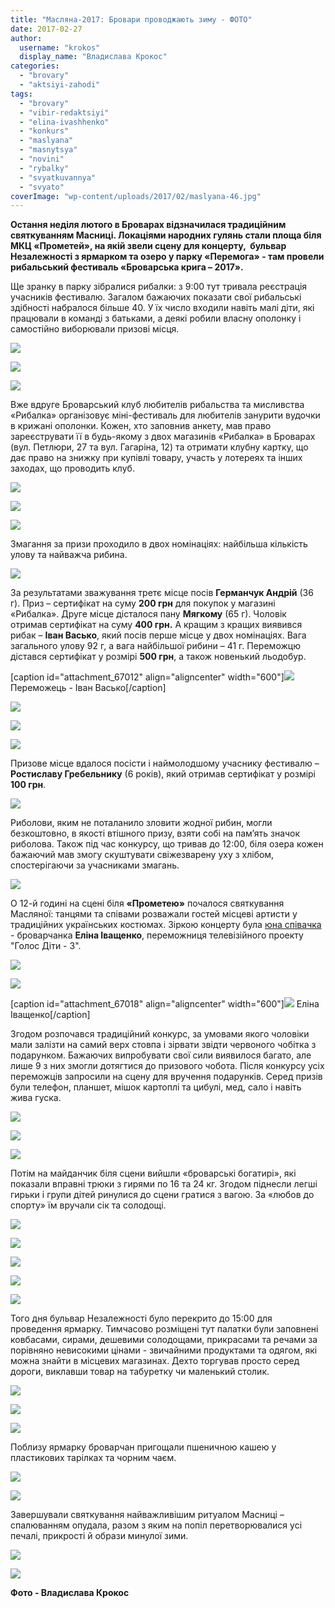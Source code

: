 ```yaml
---
title: "Масляна-2017: Бровари проводжають зиму - ФОТО"
date: 2017-02-27
author: 
  username: "krokos"
  display_name: "Владислава Крокос"
categories: 
  - "brovary"
  - "aktsiyi-zahodi"
tags: 
  - "brovary"
  - "vibir-redaktsiyi"
  - "elina-ivashhenko"
  - "konkurs"
  - "maslyana"
  - "masnytsya"
  - "novini"
  - "rybalky"
  - "svyatkuvannya"
  - "svyato"
coverImage: "wp-content/uploads/2017/02/maslyana-46.jpg"
---
```


**Остання неділя лютого в Броварах відзначилася традиційним святкуванням Масниці. Локаціями народних гулянь стали площа біля МКЦ «Прометей», на якій звели сцену для концерту,  бульвар Незалежності з ярмарком та озеро у парку «Перемога» - там провели рибальський фестиваль «Броварська крига – 2017».**

Ще зранку в парку зібралися рибалки: з 9:00 тут тривала реєстрація учасників фестивалю. Загалом бажаючих показати свої рибальські здібності набралося більше 40. У їх число входили навіть малі діти, які працювали в команді з батьками, а деякі робили власну ополонку і самостійно виборювали призові місця.

[![](https://mpz.brovary.org/wp-content/uploads/2017/02/maslyana-12.jpg)](https://mpz.brovary.org/wp-content/uploads/2017/02/maslyana-12.jpg)

[![](https://mpz.brovary.org/wp-content/uploads/2017/02/maslyana-27.jpg)](https://mpz.brovary.org/wp-content/uploads/2017/02/maslyana-27.jpg)

[![](https://mpz.brovary.org/wp-content/uploads/2017/02/maslyana-26.jpg)](https://mpz.brovary.org/wp-content/uploads/2017/02/maslyana-26.jpg)

Вже вдруге Броварський клуб любителів рибальства та мисливства «Рибалка» організовує міні-фестиваль для любителів занурити вудочки в крижані ополонки. Кожен, хто заповнив анкету, мав право зареєструвати її в будь-якому з двох магазинів «Рибалка» в Броварах (вул. Петлюри, 27 та вул. Гагаріна, 12) та отримати клубну картку, що дає право на знижку при купівлі товару, участь у лотереях та інших заходах, що проводить клуб.

[![](https://mpz.brovary.org/wp-content/uploads/2017/02/maslyana.jpg)](https://mpz.brovary.org/wp-content/uploads/2017/02/maslyana.jpg)

[![](https://mpz.brovary.org/wp-content/uploads/2017/02/maslyana-13.jpg)](https://mpz.brovary.org/wp-content/uploads/2017/02/maslyana-13.jpg)

[![](https://mpz.brovary.org/wp-content/uploads/2017/02/maslyana-30.jpg)](https://mpz.brovary.org/wp-content/uploads/2017/02/maslyana-30.jpg)

Змагання за призи проходило в двох номінаціях: найбільша кількість улову та найважча рибина.

[![](https://mpz.brovary.org/wp-content/uploads/2017/02/maslyana-33.jpg)](https://mpz.brovary.org/wp-content/uploads/2017/02/maslyana-33.jpg)

За результатами зважування третє місце посів **Германчук Андрій** (36 г). Приз – сертифікат на суму **200 грн** для покупок у магазині «Рибалка». Друге місце дісталося пану **Мягкому** (65 г). Чоловік отримав сертифікат на суму **400 грн.** А кращим з кращих виявився рибак – **Іван Васько**, який посів перше місце у двох номінаціях. Вага загального улову 92 г, а вага найбільшої рибини – 41 г. Переможцю дістався сертифікат у розмірі **500 грн**, а також новенький льодобур.

\[caption id="attachment\_67012" align="aligncenter" width="600"\][![](https://mpz.brovary.org/wp-content/uploads/2017/02/maslyana-38.jpg)](https://mpz.brovary.org/wp-content/uploads/2017/02/maslyana-38.jpg) Переможець - Іван Васько\[/caption\]

[![](https://mpz.brovary.org/wp-content/uploads/2017/02/maslyana-37.jpg)](https://mpz.brovary.org/wp-content/uploads/2017/02/maslyana-37.jpg)

[![](https://mpz.brovary.org/wp-content/uploads/2017/02/maslyana-36.jpg)](https://mpz.brovary.org/wp-content/uploads/2017/02/maslyana-36.jpg)

[![](https://mpz.brovary.org/wp-content/uploads/2017/02/maslyana-34.jpg)](https://mpz.brovary.org/wp-content/uploads/2017/02/maslyana-34.jpg)

Призове місце вдалося посісти і наймолодшому учаснику фестивалю – **Ростиславу Гребельнику** (6 років), який отримав сертифікат у розмірі **100 грн**.

[![](https://mpz.brovary.org/wp-content/uploads/2017/02/maslyana-39.jpg)](https://mpz.brovary.org/wp-content/uploads/2017/02/maslyana-39.jpg)

Риболови, яким не поталанило зловити жодної рибин, могли безкоштовно, в якості втішного призу, взяти собі на пам’ять значок риболова. Також під час конкурсу, що тривав до 12:00, біля озера кожен бажаючий мав змогу скуштувати свіжезварену уху з хлібом, спостерігаючи за учасниками змагань.

[![](https://mpz.brovary.org/wp-content/uploads/2017/02/maslyana-24.jpg)](https://mpz.brovary.org/wp-content/uploads/2017/02/maslyana-24.jpg)

О 12-й годині на сцені біля **«Прометею»** почалося святкування Масляної: танцями та співами розважали гостей місцеві артисти у традиційних українських костюмах. Зіркою концерту була [юна співачка](https://mpz.brovary.org/brovarchanka-elina-ivashhenko-na-golos-dity-u-mene-ye-shans-buty-u-finali/) - броварчанка **Еліна Іващенко**, переможниця телевізійного проекту "Голос Діти - 3".

[![](https://mpz.brovary.org/wp-content/uploads/2017/02/maslyana-4.jpg)](https://mpz.brovary.org/wp-content/uploads/2017/02/maslyana-4.jpg)

[![](https://mpz.brovary.org/wp-content/uploads/2017/02/maslyana-43.jpg)](https://mpz.brovary.org/wp-content/uploads/2017/02/maslyana-43.jpg)

\[caption id="attachment\_67018" align="aligncenter" width="600"\][![](https://mpz.brovary.org/wp-content/uploads/2017/02/maslyana-44.jpg)](https://mpz.brovary.org/wp-content/uploads/2017/02/maslyana-44.jpg) Еліна Іващенко\[/caption\]

Згодом розпочався традиційний конкурс, за умовами якого чоловіки мали залізти на самий верх стовпа і зірвати звідти червоного чобітка з подарунком. Бажаючих випробувати свої сили виявилося багато, але лише 9 з них змогли дотягтися до призового чобота. Після конкурсу усіх переможців запросили на сцену для вручення подарунків. Серед призів були телефон, планшет, мішок картоплі та цибулі, мед, сало і навіть жива гуска.

[![](https://mpz.brovary.org/wp-content/uploads/2017/02/maslyana-48.jpg)](https://mpz.brovary.org/wp-content/uploads/2017/02/maslyana-48.jpg)

[![](https://mpz.brovary.org/wp-content/uploads/2017/02/maslyana-6.jpg)](https://mpz.brovary.org/wp-content/uploads/2017/02/maslyana-6.jpg)

[![](https://mpz.brovary.org/wp-content/uploads/2017/02/maslyana-50.jpg)](https://mpz.brovary.org/wp-content/uploads/2017/02/maslyana-50.jpg)

Потім на майданчик біля сцени вийшли «броварські богатирі», які показали вправні трюки з гирями по 16 та 24 кг. Згодом піднесли легші гирьки і групи дітей ринулися до сцени гратися з вагою. За «любов до спорту» їм вручали сік та солодощі.

[![](https://mpz.brovary.org/wp-content/uploads/2017/02/maslyana-7.jpg)](https://mpz.brovary.org/wp-content/uploads/2017/02/maslyana-7.jpg)

[![](https://mpz.brovary.org/wp-content/uploads/2017/02/maslyana-8.jpg)](https://mpz.brovary.org/wp-content/uploads/2017/02/maslyana-8.jpg)

[![](https://mpz.brovary.org/wp-content/uploads/2017/02/maslyana-9.jpg)](https://mpz.brovary.org/wp-content/uploads/2017/02/maslyana-9.jpg)

[![](https://mpz.brovary.org/wp-content/uploads/2017/02/maslyana-3.jpg)](https://mpz.brovary.org/wp-content/uploads/2017/02/maslyana-3.jpg)

[![](https://mpz.brovary.org/wp-content/uploads/2017/02/maslyana-10.jpg)](https://mpz.brovary.org/wp-content/uploads/2017/02/maslyana-10.jpg)

Того дня бульвар Незалежності було перекрито до 15:00 для проведення ярмарку. Тимчасово розміщені тут палатки були заповнені ковбасами, сирами, дешевими солодощами, прикрасами та речами за порівняно невисокими цінами - звичайними продуктами та одягом, які можна знайти в місцевих магазинах. Дехто торгував просто серед дороги, виклавши товар на табуретку чи маленький столик.

[![](https://mpz.brovary.org/wp-content/uploads/2017/02/maslyana-40.jpg)](https://mpz.brovary.org/wp-content/uploads/2017/02/maslyana-40.jpg)

[![](https://mpz.brovary.org/wp-content/uploads/2017/02/maslyana-19.jpg)](https://mpz.brovary.org/wp-content/uploads/2017/02/maslyana-19.jpg)

[![](https://mpz.brovary.org/wp-content/uploads/2017/02/maslyana-17.jpg)](https://mpz.brovary.org/wp-content/uploads/2017/02/maslyana-17.jpg)

Поблизу ярмарку броварчан пригощали пшеничною кашею у пластикових тарілках та чорним чаєм.

[![](https://mpz.brovary.org/wp-content/uploads/2017/02/maslyana-42.jpg)](https://mpz.brovary.org/wp-content/uploads/2017/02/maslyana-42.jpg)

[![](https://mpz.brovary.org/wp-content/uploads/2017/02/maslyana-2.jpg)](https://mpz.brovary.org/wp-content/uploads/2017/02/maslyana-2.jpg)

Завершували святкування найважливішим ритуалом Масниці – спалюванням опудала, разом з яким на попіл перетворювалися усі печалі, прикрості й образи минулої зими.

[![](https://mpz.brovary.org/wp-content/uploads/2017/02/maslyana-45.jpg)](https://mpz.brovary.org/wp-content/uploads/2017/02/maslyana-45.jpg)

[![](https://mpz.brovary.org/wp-content/uploads/2017/02/maslyana-1.jpg)](https://mpz.brovary.org/wp-content/uploads/2017/02/maslyana-1.jpg)

**Фото - Владислава Крокос**
